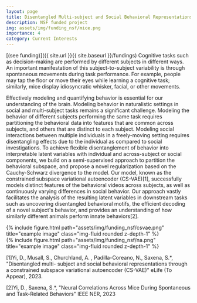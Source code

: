 ```yaml
---
layout: page
title: Disentangled Multi-subject and Social Behavioral Representations
description: NSF funded project
img: assets/img/funding_nsf/mice.png
importance: 4
category: Current Interests
---
```

[(see funding)]({{ site.url }}{{ site.baseurl }}/fundings) 
Cognitive tasks such as decision-making are performed by different subjects in different ways. An important manifestation of this subject-to-subject variability is through spontaneous movements during task performance. For example, people may tap the floor or move their eyes while learning a cognitive task; similarly, mice display idiosyncratic whisker, facial, or other movements.

Effectively modeling and quantifying behavior is essential for our understanding of the brain. Modeling behavior in naturalistic settings in social and multi-subject tasks remains a significant challenge. Modeling the behavior of different subjects performing the same task requires partitioning the behavioral data into features that are common across subjects, and others that are distinct to each subject. Modeling social interactions between multiple individuals in a freely-moving setting requires disentangling effects due to the individual as compared to social investigations. To achieve flexible disentanglement of behavior into interpretable latent variables with individual and across-subject or social components, we build on a semi-supervised approach to partition the behavioral subspace, and propose a novel regularization based on the Cauchy-Schwarz divergence to the model. Our model, known as the constrained subspace variational autoencoder (CS-VAE)[1], successfully models distinct features of the behavioral videos across subjects, as well as continuously varying differences in social behavior. Our approach vastly facilitates the analysis of the resulting latent variables in downstream tasks such as uncovering disentangled behavioral motifs, the efficient decoding of a novel subject's behavior, and provides an understanding of how similarly different animals perform innate behaviors[2].

<div class="row justify-content-sm-center">
    <div class="col-sm-6 mt-3 mt-md-0">
        {% include figure.html path="assets/img/funding_nsf/csvae.png" title="example image" class="img-fluid rounded z-depth-1" %}
    </div>
    <div class="col-sm-6 mt-3 mt-md-0">
        {% include figure.html path="assets/img/funding_nsf/na.png" title="example image" class="img-fluid rounded z-depth-1" %}
    </div>
</div>

[1]Yi, D., Musall, S., Churchland, A. , Padilla-Coreano, N., Saxena, S.*, "Disentangled multi- subject and social behavioral representations through a constrained subspace variational autoencoder (CS-VAE)" eLife (To Appear), 2023.

[2]Yi, D., Saxena, S.*, "Neural Correlations Across Mice During Spontaneous and Task-Related Behaviors" IEEE NER, 2023
